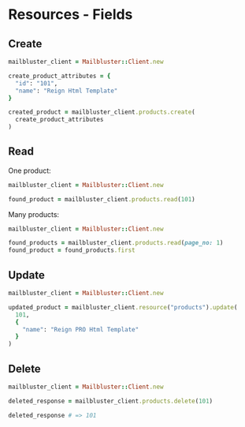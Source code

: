# Resources - Fields

## Create

```ruby
mailbluster_client = Mailbluster::Client.new

create_product_attributes = {
  "id": "101",
  "name": "Reign Html Template"
}

created_product = mailbluster_client.products.create(
  create_product_attributes
)
```

## Read

One product:
```ruby
mailbluster_client = Mailbluster::Client.new

found_product = mailbluster_client.products.read(101)
```

Many products:
```ruby
mailbluster_client = Mailbluster::Client.new

found_products = mailbluster_client.products.read(page_no: 1)
found_product = found_products.first
```

## Update

```ruby
mailbluster_client = Mailbluster::Client.new

updated_product = mailbluster_client.resource("products").update(
  101,
  {
    "name": "Reign PRO Html Template"
  }
)
```

## Delete

```ruby
mailbluster_client = Mailbluster::Client.new

deleted_response = mailbluster_client.products.delete(101)

deleted_response # => 101
```
